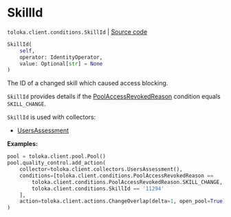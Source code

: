 # SkillId
`toloka.client.conditions.SkillId` | [Source code](https://github.com/Toloka/toloka-kit/blob/v1.2.3/src/client/conditions.py#L467)

```python
SkillId(
    self,
    operator: IdentityOperator,
    value: Optional[str] = None
)
```

The ID of a changed skill which caused access blocking.


`SkillId` provides details if the [PoolAccessRevokedReason](toloka.client.conditions.PoolAccessRevokedReason.md) condition equals `SKILL_CHANGE`.

`SkillId` is used with collectors:
- [UsersAssessment](toloka.client.collectors.UsersAssessment.md)


**Examples:**


```python
pool = toloka.client.pool.Pool()
pool.quality_control.add_action(
    collector=toloka.client.collectors.UsersAssessment(),
    conditions=[toloka.client.conditions.PoolAccessRevokedReason ==
        toloka.client.conditions.PoolAccessRevokedReason.SKILL_CHANGE,
        toloka.client.conditions.SkillId == '11294'
    ],
    action=toloka.client.actions.ChangeOverlap(delta=1, open_pool=True),
)
```
